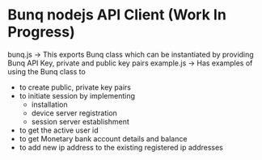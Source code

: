 # Bunq nodejs API Client (Work In Progress)

bunq.js -> This exports Bunq class which can be instantiated by providing Bunq API Key, private and public key pairs
example.js -> Has examples of using the Bunq class to
* to create public, private key pairs
* to initiate session by implementing
    * installation
    * device server registration
    * session server establishment
* to get the active user id
* to get Monetary bank account details and balance
* to add new ip address to the existing registered ip addresses
